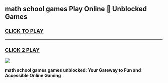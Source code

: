 
## math school games Play Online 👋 Unblocked Games
<h3>
<a href="https://news.freeplayer.one?title=math_school_games&ref=17GH">CLICK TO PLAY</a></h3>
<hr>

<h3>
<a href="https://news.freeplayer.one?title=math_school_games&ref=17GH">CLICK 2 PLAY</a>
  
</h3>

<a href="https://news.freeplayer.one?title=math_school_games&ref=17GH/"><img src="https://clearcache.store/games.png"></a>


**math school games games unblocked: Your Gateway to Fun and Accessible Online Gaming**
